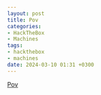 ```yaml
---
layout: post
title: Pov
categories:
- HackTheBox
- Machines
tags:
- hackthebox
- machines
date: 2024-03-10 01:31 +0300
---
```

[Pov](/assets/CTFs-main/HackTheBox/Pov/POV_walkthrough.pdf)